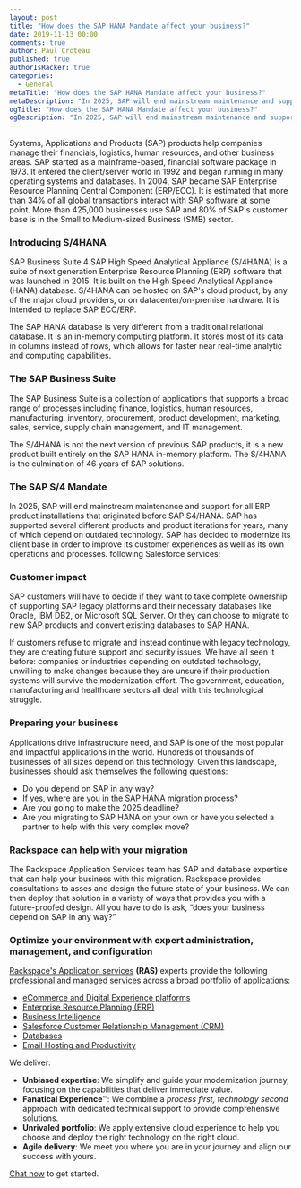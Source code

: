 ```yaml
---
layout: post
title: "How does the SAP HANA Mandate affect your business?" 
date: 2019-11-13 00:00
comments: true
author: Paul Croteau 
published: true
authorIsRacker: true
categories:
  - General
metaTitle: "How does the SAP HANA Mandate affect your business?"
metaDescription: "In 2025, SAP will end mainstream maintenance and support for all ERP product installations that originated before SAP S4/HANA."
ogTitle: "How does the SAP HANA Mandate affect your business?"
ogDescription: "In 2025, SAP will end mainstream maintenance and support for all ERP product installations that originated before SAP S4/HANA."
---
```


Systems, Applications and Products (SAP) products help companies manage their financials, logistics, human resources, and other business areas. SAP started as a mainframe-based, financial software package in 1973. It entered the client/server world in 1992 and began running in many operating systems and databases. In 2004, SAP became SAP Enterprise Resource Planning Central Component (ERP/ECC). It is estimated that more than 34% of all global transactions interact with SAP software at some point. More than 425,000 businesses use SAP and 80% of SAP's customer base is in the Small to Medium-sized Business (SMB) sector. 

<!-- more -->

### Introducing S/4HANA

SAP Business Suite 4 SAP High Speed Analytical Appliance (S/4HANA) is a suite of next generation Enterprise Resource Planning (ERP) software that was launched in 2015. It is built on the High Speed Analytical Appliance (HANA) database. S/4HANA can be hosted on SAP's cloud product, by any of the major cloud providers, or on datacenter/on-premise hardware. It is intended to replace SAP ECC/ERP.

The SAP HANA database is very different from a traditional relational database. It is an in-memory computing platform. It stores most of its data in columns instead of rows, which allows for faster near real-time analytic and computing capabilities. 

### The SAP Business Suite

The SAP Business Suite is a collection of applications that supports a broad range of processes including finance, logistics, human resources, manufacturing, inventory, procurement, product development, marketing, sales, service, supply chain management, and IT management.

The S/4HANA is not the next version of previous SAP products, it is a new product built entirely on the SAP HANA in-memory platform. The S/4HANA is the culmination of 46 years of SAP solutions. 


### The SAP S/4 Mandate

In 2025, SAP will end mainstream maintenance and support for all ERP product installations that originated before SAP S4/HANA. SAP has supported several different products and product iterations for years, many of which depend on outdated technology. SAP has decided to modernize its client base in order to improve its customer experiences as well as its own operations and processes. 
following Salesforce services:

### Customer impact

SAP customers will have to decide if they want to take complete ownership of supporting SAP legacy platforms and their necessary databases like Oracle, IBM DB2, or Microsoft SQL Server. Or they can choose to migrate to new SAP products and convert existing databases to SAP HANA. 

If customers refuse to migrate and instead continue with legacy technology, they are creating future support and security issues. We have all seen it before: companies or industries depending on outdated technology, unwilling to make changes because they are unsure if their production systems will survive the modernization effort. The government, education, manufacturing and healthcare sectors all deal with this technological struggle.

### Preparing your business 
Applications drive infrastructure need, and SAP is one of the most popular and impactful applications in the world. Hundreds of thousands of businesses of all sizes depend on this technology. Given this landscape, businesses should ask themselves the following questions:

- Do you depend on SAP in any way? 
- If yes, where are you in the SAP HANA migration process? 
- Are you going to make the 2025 deadline? 
- Are you migrating to SAP HANA on your own or have you selected a partner to help with this very complex move?

### Rackspace can help with your migration 
The Rackspace Application Services team has SAP and database expertise that can help your business with this migration. Rackspace provides consultations to asses and design the future state of your business. We can then deploy that solution in a variety of ways that provides you with a future-proofed design. All you have to do is ask, “does your business depend on SAP in any way?”

### Optimize your environment with expert administration, management, and configuration

[Rackspace's Application services](https://www.rackspace.com/application-management/managed-services)
**(RAS)** experts provide the following [professional](https://www.rackspace.com/application-management/professional-services)
and
[managed services](https://www.rackspace.com/application-management/managed-services) across
a broad portfolio of applications:

- [eCommerce and Digital Experience platforms](https://www.rackspace.com/ecommerce-digital-experience)
- [Enterprise Resource Planning (ERP)](https://www.rackspace.com/erp)
- [Business Intelligence](https://www.rackspace.com/business-intelligence)
- [Salesforce Customer Relationship Management (CRM)](https://www.rackspace.com/salesforce-managed-services)
- [Databases](https://www.rackspace.com/dba-services)
- [Email Hosting and Productivity](https://www.rackspace.com/email-hosting)

We deliver:

- **Unbiased expertise**: We simplify and guide your modernization journey,
focusing on the capabilities that deliver immediate value.
- **Fanatical Experience**&trade;: We combine a *process first, technology second*
approach with dedicated technical support to provide comprehensive solutions.
- **Unrivaled portfolio**: We apply extensive cloud experience to help you
choose and deploy the right technology on the right cloud.
- **Agile delivery**: We meet you where you are in your journey and align
our success with yours.

[Chat now](https://www.rackspace.com/#chat) to get started.
